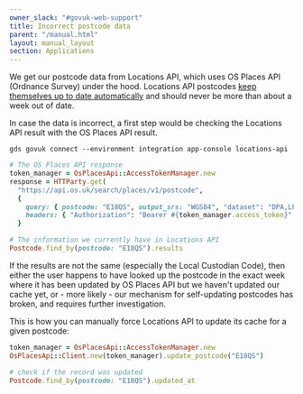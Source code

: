 ```yaml
---
owner_slack: "#govuk-web-support"
title: Incorrect postcode data
parent: "/manual.html"
layout: manual_layout
section: Applications
---
```


We get our postcode data from Locations API, which uses OS Places API (Ordnance Survey) under the hood. Locations API postcodes [keep themselves up to date automatically](https://github.com/alphagov/locations-api/blob/main/docs/postcodes-added-cached-updated.md#how-postcodes-are-updated) and should never be more than about a week out of date.

In case the data is incorrect, a first step would be checking the Locations API result with the OS Places API result.

```shell
gds govuk connect --environment integration app-console locations-api
```

```ruby
# The OS Places API response
token_manager = OsPlacesApi::AccessTokenManager.new
response = HTTParty.get(
  "https://api.os.uk/search/places/v1/postcode",
  {
    query: { postcode: "E18QS", output_srs: "WGS84", "dataset": "DPA,LPI" },
    headers: { "Authorization": "Bearer #{token_manager.access_token}" },
  }

# The information we currently have in Locations API
Postcode.find_by(postcode: "E18QS").results
```

If the results are not the same (especially the Local Custodian Code), then either the user happens to have looked up the postcode in the exact week where it has been updated by OS Places API but we haven't updated our cache yet, or - more likely - our mechanism for self-updating postcodes has broken, and requires further investigation.

This is how you can manually force Locations API to update its cache for a given postcode:

```ruby
token_manager = OsPlacesApi::AccessTokenManager.new
OsPlacesApi::Client.new(token_manager).update_postcode("E18QS")

# check if the record was updated
Postcode.find_by(postcode: "E18QS").updated_at
```
